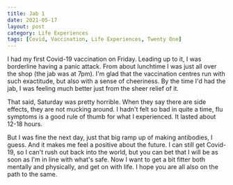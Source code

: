 ```yaml
---
title: Jab 1
date: 2021-05-17
layout: post
category: Life Experiences
tags: [Covid, Vaccination, Life Experiences, Twenty One]
---
```

I had my first Covid-19 vaccination on Friday. Leading up to it, I was borderline having a panic attack. From about lunchtime I was just all over the shop (the jab was at 7pm). I'm glad that the vaccination centres run with such exactitude, but also with a sense of cheeriness. By the time I'd had the jab, I was feeling much better just from the sheer relief of it. 

That said, Saturday was pretty horrible. When they say there are side effects, they are not mucking around. I hadn't felt so bad in quite a time, flu symptoms is a good rule of thumb for what I experienced. It lasted about 12-18 hours.

But I was fine the next day, just that big ramp up of making antibodies, I guess. And it makes me feel a positive about the future. I can still get Covid-19, so I can't rush out back into the world, but you can bet that I will be as soon as I'm in line with what's safe. Now I want to get a bit fitter both mentally and physically, and get on with life. I hope you are all also on the path to the same.

